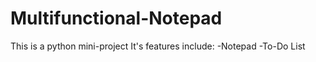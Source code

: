 # Multifunctional-Notepad
This is a python mini-project
It's features include:
-Notepad
-To-Do List
